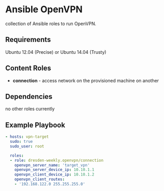 Ansible OpenVPN
===============

collection of Ansible roles to run OpenVPN.

Requirements
------------

Ubuntu 12.04 (Precise) or Ubuntu 14.04 (Trusty)

Content Roles
-------------

* **connection** - access network on the provisioned machine on another

Dependencies
------------

no other roles currently

Example Playbook
----------------

```yml
- hosts: vpn-target
  sudo: true
  sudo_user: root

  roles:
  - role: dresden-weekly.openvpn/connection
    openvpn_server_name: 'target_vpn'
    openvpn_server_device_ip: 10.10.1.1
    openvpn_client_device_ip: 10.10.1.2
    openvpn_client_routes:
    - '192.168.122.0 255.255.255.0'
```

